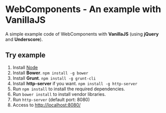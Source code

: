# WebComponents - An example with VanillaJS

A simple example code of WebComponents with **VanillaJS** (using **jQuery** and **Underscore**).

## Try example

  1. Install [Node](http://nodejs.org/)
  2. Install **Bower**.  ````npm install -g bower````
  3. Install **Grunt**. ````npm install -g grunt-cli````
  4. Install **http-server** if you want. ````npm install -g http-server````
  5. Run ````npm install```` to install the required dependencies.
  6. Run ````bower install```` to install vendor libraries.
  7. Run ````http-server```` (default port: 8080)
  8. Access to [http://localhost:8080/](http://localhost:8080/)
  